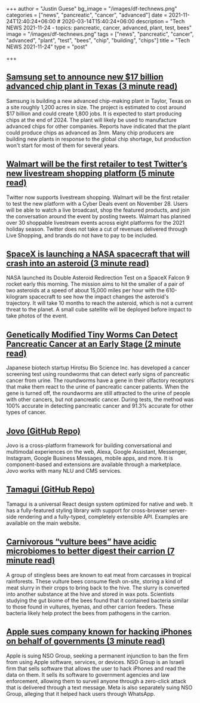 +++
author = "Justin Guese"
bg_image = "/images/df-technews.png"
categories = ["news", "pancreatic", "cancer", "advanced"]
date = 2021-11-24T12:40:24+06:00 # 2020-03-14T15:40:24+06:00
description = "Tech NEWS 2021-11-24 - topics: pancreatic, cancer, advanced, plant, test, bees"
image = "/images/df-technews.png"
tags = ["news", "pancreatic", "cancer", "advanced", "plant", "test", "bees", "chip", "building", "chips"]
title = "Tech NEWS 2021-11-24"
type = "post"

+++

## [Samsung set to announce new $17 billion advanced chip plant in Texas (3 minute read)](https://www.theverge.com/2021/11/23/22245325/samsung-building-chipmaking-fab-texas-taylor)

Samsung is building a new advanced chip-making plant in Taylor, Texas on a site roughly 1,200 acres in size. The project is estimated to cost around $17 billion and could create 1,800 jobs. It is expected to start producing chips at the end of 2024. The plant will likely be used to manufacture advanced chips for other companies. Reports have indicated that the plant could produce chips as advanced as 3nm. Many chip producers are building new plants in response to the global chip shortage, but production won't start for most of them for several years.

## [Walmart will be the first retailer to test Twitter’s new livestream shopping platform (5 minute read)](https://techcrunch.com/2021/11/22/walmart-will-be-the-first-retailer-to-test-twitters-new-livestream-shopping-platform/)

Twitter now supports livestream shopping. Walmart will be the first retailer to test the new platform with a Cyber Deals event on November 28. Users will be able to watch a live broadcast, shop the featured products, and join the conversation around the event by posting tweets. Walmart has planned over 30 shoppable livestream events across eight platforms for the 2021 holiday season. Twitter does not take a cut of revenues delivered through Live Shopping, and brands do not have to pay to be included.

## [SpaceX is launching a NASA spacecraft that will crash into an asteroid (3 minute read)](https://www.cnbc.com/2021/11/23/spacex-launching-nasa-dart-spacecraft-to-crash-into-an-asteroid.html)

NASA launched its Double Asteroid Redirection Test on a SpaceX Falcon 9 rocket early this morning. The mission aims to hit the smaller of a pair of two asteroids at a speed of about 15,000 miles per hour with the 610-kilogram spacecraft to see how the impact changes the asteroid's trajectory. It will take 10 months to reach the asteroid, which is not a current threat to the planet. A small cube satellite will be deployed before impact to take photos of the event.

## [Genetically Modified Tiny Worms Can Detect Pancreatic Cancer at an Early Stage (2 minute read)](https://interestingengineering.com/genetically-modified-tiny-worms-can-detect-pancreatic-cancer-at-an-early-stage)

Japanese biotech startup Hirotsu Bio Science Inc. has developed a cancer screening test using roundworms that can detect early signs of pancreatic cancer from urine. The roundworms have a gene in their olfactory receptors that make them react to the urine of pancreatic cancer patients. When the gene is turned off, the roundworms are still attracted to the urine of people with other cancers, but not pancreatic cancer. During tests, the method was 100% accurate in detecting pancreatic cancer and 91.3% accurate for other types of cancer.

## [Jovo (GitHub Repo)](https://github.com/jovotech/jovo-framework)

Jovo is a cross-platform framework for building conversational and multimodal experiences on the web, Alexa, Google Assistant, Messenger, Instagram, Google Business Messages, mobile apps, and more. It is component-based and extensions are available through a marketplace. Jovo works with many NLU and CMS services.

## [Tamagui (GitHub Repo)](https://github.com/tamagui/tamagui)

Tamagui is a universal React design system optimized for native and web. It has a fully-featured styling library with support for cross-browser server-side rendering and a fully-typed, completely extensible API. Examples are available on the main website.

## [Carnivorous “vulture bees” have acidic microbiomes to better digest their carrion (7 minute read)](https://arstechnica.com/science/2021/11/carnivorous-vulture-bees-have-acidic-microbiomes-to-better-digest-their-carrion/)

A group of stingless bees are known to eat meat from carcasses in tropical rainforests. These vulture bees consume flesh on-site, storing a kind of meat slurry in their crops to bring back to the hive. The slurry is converted into another substance at the hive and stored in wax pots. Scientists studying the gut biome of the bees found that it contained bacteria similar to those found in vultures, hyenas, and other carrion feeders. These bacteria likely help protect the bees from pathogens in the carrion.

## [Apple sues company known for hacking iPhones on behalf of governments (3 minute read)](https://www.cnbc.com/2021/11/23/apple-sues-nso-group-company-known-for-hacking-iphones-on-behalf-of-governments.html)

Apple is suing NSO Group, seeking a permanent injunction to ban the firm from using Apple software, services, or devices. NSO Group is an Israeli firm that sells software that allows the user to hack iPhones and read the data on them. It sells its software to government agencies and law enforcement, allowing them to surveil anyone through a zero-click attack that is delivered through a text message. Meta is also separately suing NSO Group, alleging that it helped hack users through WhatsApp.

